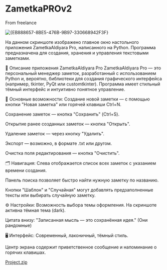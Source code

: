 # ZametkaPROv2
From freelance


![{EB888657-8BE5-476B-9B97-330668942F3F}](https://github.com/user-attachments/assets/852b1da5-fc24-4414-b94c-f8eeb08b41f6)


На данном скриншоте изображено главное окно настольного приложения ZametkaAldiyara Pro, написанного на Python. Программа предназначена для создания, хранения и управления текстовыми заметками.

📝 Описание приложения ZametkaAldiyara Pro
ZametkaAldiyara Pro — это персональный менеджер заметок, разработанный с использованием Python и, вероятно, библиотеки для создания графического интерфейса (например, tkinter, PyQt или customtkinter). Программа имеет стильный тёмный интерфейс и интуитивно понятное управление.

📌 Основные возможности:
Создание новой заметки — с помощью кнопки "Новая заметка" или горячей клавиши Ctrl+N.

Сохранение заметок — кнопка "Сохранить" (Ctrl+S).

Открытие ранее созданных заметок — кнопка "Открыть".

Удаление заметок — через кнопку "Удалить".

Экспорт — возможно, в формате .txt или другом.

Очистка поля редактирования — кнопка "Очистить".

🗂 Навигация:
Слева отображается список всех заметок с указанием времени создания.

Панель поиска позволяет быстро найти нужную заметку по названию.

Кнопки "Шаблон" и "Случайная" могут добавлять предзаполненные тексты или выбирать случайную заметку.

⚙ Настройки:
Возможность выбора темы оформления. На скриншоте активна тёмная тема (dark).

Цитата внизу: "Записанная мысль — это сохранённая идея." (Они рандомные)

🖥 Интерфейс:
Современный, лаконичный, тёмный стиль.

Центр экрана содержит приветственное сообщение и напоминание о горячих клавишах.


[Project.zip](https://github.com/user-attachments/files/20815896/Project.zip)
